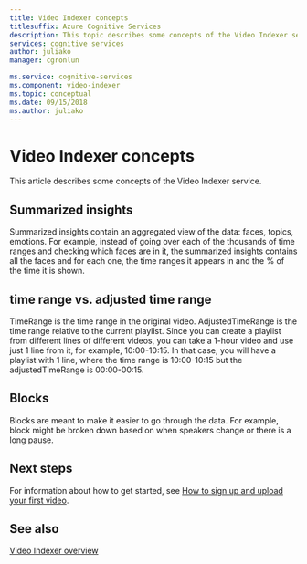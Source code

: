 ```yaml
---
title: Video Indexer concepts
titlesuffix: Azure Cognitive Services
description: This topic describes some concepts of the Video Indexer service.
services: cognitive services
author: juliako
manager: cgronlun

ms.service: cognitive-services
ms.component: video-indexer
ms.topic: conceptual
ms.date: 09/15/2018
ms.author: juliako
---
```


# Video Indexer concepts
 
This article describes some concepts of the Video Indexer service.
 	
## Summarized insights

Summarized insights contain an aggregated view of the data: faces, topics, emotions. For example, instead of going over each of the thousands of time ranges and checking which faces are in it, the summarized insights contains all the faces and for each one, the time ranges it appears in and the % of the time it is shown.

## time range vs. adjusted time range

TimeRange is the time range in the original video. AdjustedTimeRange is the time range relative to the current playlist. Since you can create a playlist from different lines of different videos, you can take a 1-hour video and use just 1 line from it, for example, 10:00-10:15. In that case, you will have a playlist with 1 line, where the time range is 10:00-10:15 but the adjustedTimeRange is 00:00-00:15.
 
## Blocks

Blocks are meant to make it easier to go through the data. For example, block might be broken down based on when speakers change or there is a long pause.

## Next steps

For information about how to get started, see [How to sign up and upload your first video](video-indexer-get-started.md).

## See also

[Video Indexer overview](video-indexer-overview.md)
